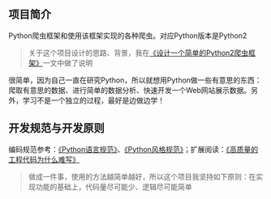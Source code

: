 ## 项目简介

Python爬虫框架和使用该框架实现的各种爬虫。对应Python版本是Python2

>关于这个项目设计的思路、背景，我在[《设计一个简单的Python2爬虫框架》](http://www.xumenger.com/02-crawler-design-20170216/)一文中做了说明

很简单，因为自己一直在研究Python，所以就想用Python做一些有意思的东西：爬取有意思的数据、进行简单的数据分析、快速开发一个Web网站展示数据。另外，学习不是一个独立的过程，最好是边做边学！

## 开发规范与开发原则

编码规范参考：[《Python语言规范》](http://zh-google-styleguide.readthedocs.io/en/latest/google-python-styleguide/python_language_rules/)、[《Python风格规范》](http://zh-google-styleguide.readthedocs.io/en/latest/google-python-styleguide/python_style_rules/)；扩展阅读：[《高质量的工程代码为什么难写》](http://hellojava.info/?p=508)

>做成一件事，使用的方法越简单越好，所以这个项目我坚持如下原则：在实现功能的基础上，代码量尽可能少、逻辑尽可能简单
